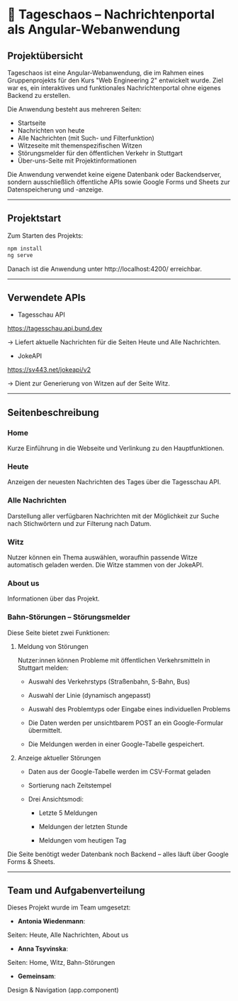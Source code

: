 # 📰 Tageschaos – Nachrichtenportal als Angular-Webanwendung

## Projektübersicht

Tageschaos ist eine Angular-Webanwendung, die im Rahmen eines Gruppenprojekts für den Kurs "Web Engineering 2" entwickelt wurde. Ziel war es, ein interaktives und funktionales Nachrichtenportal ohne eigenes Backend zu erstellen.

Die Anwendung besteht aus mehreren Seiten:

- Startseite
- Nachrichten von heute
- Alle Nachrichten (mit Such- und Filterfunktion)
- Witzeseite mit themenspezifischen Witzen
- Störungsmelder für den öffentlichen Verkehr in Stuttgart
- Über-uns-Seite mit Projektinformationen

Die Anwendung verwendet keine eigene Datenbank oder Backendserver, sondern ausschließlich öffentliche APIs sowie Google Forms und Sheets zur Datenspeicherung und -anzeige.

---

## Projektstart

Zum Starten des Projekts:

```bash
npm install
ng serve
```

Danach ist die Anwendung unter http://localhost:4200/ erreichbar.

---

## Verwendete APIs

- Tagesschau API

https://tagesschau.api.bund.dev

→ Liefert aktuelle Nachrichten für die Seiten Heute und Alle Nachrichten.

- JokeAPI

https://sv443.net/jokeapi/v2

→ Dient zur Generierung von Witzen auf der Seite Witz.

---

## Seitenbeschreibung

### Home
Kurze Einführung in die Webseite und Verlinkung zu den Hauptfunktionen.

### Heute
Anzeigen der neuesten Nachrichten des Tages über die Tagesschau API.

### Alle Nachrichten
Darstellung aller verfügbaren Nachrichten mit der Möglichkeit zur Suche nach Stichwörtern und zur Filterung nach Datum.

### Witz
Nutzer können ein Thema auswählen, woraufhin passende Witze automatisch geladen werden. Die Witze stammen von der JokeAPI.

### About us
Informationen über das Projekt.

### Bahn-Störungen – Störungsmelder

Diese Seite bietet zwei Funktionen:

1. Meldung von Störungen

    Nutzer:innen können Probleme mit öffentlichen Verkehrsmitteln in Stuttgart melden:

      - Auswahl des Verkehrstyps (Straßenbahn, S-Bahn, Bus)

      - Auswahl der Linie (dynamisch angepasst)

      - Auswahl des Problemtyps oder Eingabe eines individuellen Problems

      - Die Daten werden per unsichtbarem POST an ein Google-Formular übermittelt.

      - Die Meldungen werden in einer Google-Tabelle gespeichert.

2. Anzeige aktueller Störungen

    - Daten aus der Google-Tabelle werden im CSV-Format geladen

    - Sortierung nach Zeitstempel

    - Drei Ansichtsmodi:

      - Letzte 5 Meldungen

      - Meldungen der letzten Stunde

      - Meldungen vom heutigen Tag

Die Seite benötigt weder Datenbank noch Backend – alles läuft über Google Forms & Sheets.

---

## Team und Aufgabenverteilung

Dieses Projekt wurde im Team umgesetzt:

- **Antonia Wiedenmann**:

Seiten: Heute, Alle Nachrichten, About us

- **Anna Tsyvinska**:

Seiten: Home, Witz, Bahn-Störungen

- **Gemeinsam**:

Design & Navigation (app.component)
